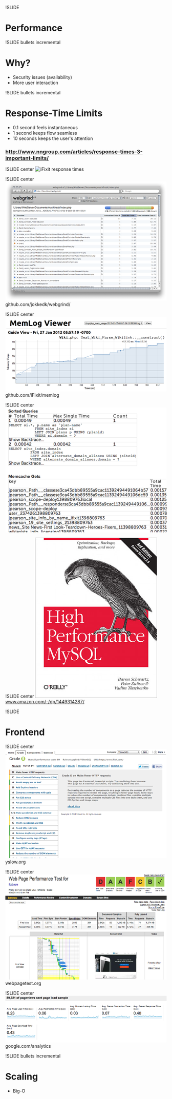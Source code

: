 !SLIDE
# Performance

!SLIDE bullets incremental
# Why?
* Security issues (availability)
* More user interaction

!SLIDE bullets incremental
# Response-Time Limits
* 0.1 second feels instantaneous
* 1 second keeps flow seamless
* 10 seconds keeps the user's attention

### http://www.nngroup.com/articles/response-times-3-important-limits/

!SLIDE center
![iFixit response times](response-times.png)

!SLIDE center
![webgrind](webgrind-small.png)
github.com/jokkedk/webgrind/

!SLIDE center
![memlog](memlog.png)
github.com/iFixit/memlog

!SLIDE center
![query log](query-log.png)

!SLIDE center
![High Performance MySQL](high-perf-mysql-2.jpg)
www.amazon.com/-/dp/1449314287/

!SLIDE
# Frontend

!SLIDE center
![YSlow](yslow.png)
yslow.org

!SLIDE center
![WebPageTest](webpagetest.png)
webpagetest.org

!SLIDE center
![Google Analytics](ga.png)
google.com/analytics

!SLIDE bullets incremental
# Scaling
* Big-O

